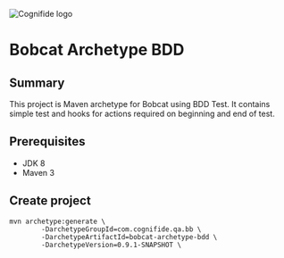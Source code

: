 ![Cognifide logo](http://cognifide.github.io/images/cognifide-logo.png)

# Bobcat Archetype BDD

## Summary 
This project is Maven archetype for Bobcat using BDD Test. It contains simple test and hooks for actions required on beginning and end of test.

## Prerequisites
* JDK 8
* Maven 3

## Create project
```
mvn archetype:generate \
        -DarchetypeGroupId=com.cognifide.qa.bb \
        -DarchetypeArtifactId=bobcat-archetype-bdd \
        -DarchetypeVersion=0.9.1-SNAPSHOT \
```
